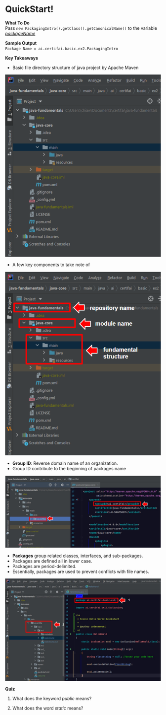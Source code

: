 # QuickStart!

**What To Do**  
Pass `new PackagingIntro().getClass().getCanonicalName()` to the variable [_packageName_](https://github.com/CertifaiAI/learn-java-the-certifai-way/blob/master/java-core/src/main/java/ai/certifai/basic/ex2/PackagingIntro.java#L38)
 

**Sample Output**  
`
Package Name = ai.certifai.basic.ex2.PackagingIntro 
`  

**Key Takeaways**  
- Basic file directory structure of java project by Apache Maven
<p align="center">
  <img src="metadata/JavaStructure.png">
</p> 

- A few key components to take note of 

<p align="center">
  <img src="metadata/JavaStructure_.png">
</p> 

- **Group ID**: Reverse domain name of an organization.  
- Group ID contribute to the beginning of packages name
<p align="center">
  <img src="metadata/groupID_.jpg">
</p> 

- **Packages** group related classes, interfaces, and sub-packages.  
- Packages are defined all in lower case.  
- Packages are period-delimited.    
- Essentially, packages are used to prevent conflicts with file names.  
<p align="center">
  <img src="metadata/packageName.jpg">
</p> 

**Quiz**  

1. What does the keyword _public_ means?

2. What does the word _static_ means?
